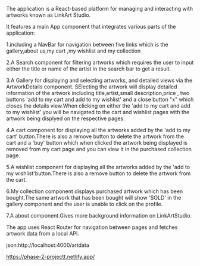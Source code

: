 The application is a React-based platform for managing and interacting with artworks known as LinkArt Studio. 

It features a main App component that integrates various parts of the application:

1.including a NavBar for navigation between five links which is the gallery,about us,my cart ,my wishlist and my collection

2.A Search component for filtering artworks which requires the user to input either the title or name of the artist in the search bar to get a result.

3.A Gallery for displaying and selecting artworks, and detailed views via the ArtworkDetails component. SElecting the artwork will display detailed information of the artwork including title,artist,small description,price , two buttons 'add to my cart and add to my wishlist' and a close button "x" which closes the details view.When clicking on either the 'add to my cart and add to my wishlist' you will be navigated to the cart and wishlist pages with the artwork being displyed on the  respective pages.

4.A cart component for displaying all the artworks added by the 'add to my cart' button.There is also a remove button to delete the artwork from the cart and a 'buy' button which when clicked the artwork being displayed is removed from my cart page and you can view it in the purchased collection page.

5.A wishlist component for displaying all the artworks added by the 'add to my wishlist'button.There is also a remove button to delete the artwork from the cart.

6.My collection component displays purchased artwork which has been bought.The same artwork that has been bought will show 'SOLD' in the gallery component and the user is unable to click on the profile.

7.A about component.Gives more background information on LinkArtStudio.

The app uses React Router for navigation between pages and fetches artwork data from a local API. 

json:http://localhost:4000/artdata

https://phase-2-projectt.netlify.app/
